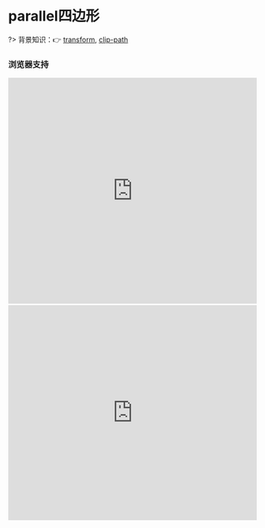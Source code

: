 
# parallel四边形

?> 背景知识：:point_right: [transform](https://developer.mozilla.org/zh-CN/docs/Web/CSS/transform), [clip-path](https://developer.mozilla.org/zh-CN/docs/Web/CSS/clip-path)

<!-- 某些情况下，为了避免标签嵌套过多，我们使用伪元素给元素增加背景、边框等样式会方便很多。比如下方的这张图，需要文字左对齐，划过时每一项背景的内边距`padding`相同，这是

<div align="center" class="orderoptions"><img src="static/orderoptions.jpeg" width="100%" align="center"/></div> -->

<vuep template="#parallelogram"></vuep>

<script v-pre type="text/x-template" id="parallelogram">
<style>
  main{
    width: 100%;
    padding: 29px 0 0;
  }
  .diamond{
    display: flex;
    flex-wrap: wrap;
    justify-content: space-around;
    padding-bottom: 20px;
    margin-bottom: 20px;
    border-bottom: 1px solid #eee;
  }
  .diamond > div{
    width: 150px;
    color: white;
    display: inherit;
    justify-content: center;
    align-items: center;
    position: relative;
  }
  .diamond:nth-of-type(1) > div{
    transform: skewX(-45deg);
    background: #b4a078;
  }
  .diamond:nth-of-type(1) > div > span{
    transform: skewX(45deg);
  }
  .diamond:nth-of-type(2) > div::before{
    content: "";
    position: absolute;
    top: 0; left: 0; bottom: 0; right: 0;
    z-index: -1;
    transform: skewX(-45deg);
    background: #b4a078;
  }
  .diamond:nth-of-type(3) > div{
    width: 105px; height: 105px;
    border: 29px solid transparent;
    box-sizing: content-box;
  }
  .diamond:nth-of-type(3) > div::before{
    content: "";
    position: absolute;
    top: 0; left: 0; bottom: 0; right: 0;
    z-index: -1;
    background: #b4a078;
    transform: rotate(45deg);
  }
  .diamond:nth-of-type(3){
    margin-bottom: 0;
    align-items: center;
    justify-content: space-around;
    border-bottom-color: transparent;
  }
  .diamond:nth-of-type(3) > img{
    width: 300px; height: 150px;
    clip-path: polygon(50% 0, 100% 50%, 50% 100%, 0 50%);
    transition: 1s clip-path;
  }
  .diamond:nth-of-type(3) > img:hover{
    clip-path: polygon(0 0, 100% 0, 100% 100%, 0 100%);
  }
</style>
<template>
  <main>
    <div class="diamond">
      <p>① 嵌套元素</p>
      <div><span>diamond</span></div>
    </div>
    <div class="diamond">
      <p>② 伪元素(推荐)</p>
      <div>diamond</div>
    </div>
    <div class="diamond">
      <div>diamond</div>
      <img src="static/dog2018.jpg" alt="">
    </div>
  </main>
</template>
<script>  
</script>
</script>

### 浏览器支持

<iframe src="https://caniuse.bitsofco.de/embed/index.html?feat=transforms2d&amp;periods=future_1,current,past_1,past_2,past_3&amp;accessible-colours=false" frameborder="0" width="100%" height="458px"></iframe>

<iframe src="https://caniuse.bitsofco.de/embed/index.html?feat=css-clip-path&amp;periods=future_1,current,past_1,past_2,past_3&amp;accessible-colours=false" frameborder="0" width="100%" height="436px"></iframe>